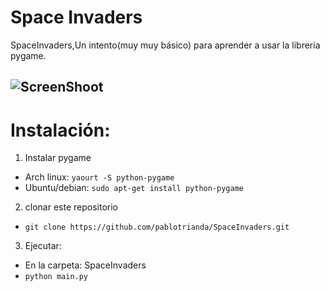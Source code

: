 # Space Invaders
SpaceInvaders,Un intento(muy muy básico) para aprender a usar la libreria pygame.

![ScreenShoot](https://cdn.pbrd.co/images/2BS8wBMF.png)
---
# Instalación:
1. Instalar pygame
  * Arch linux: `yaourt -S python-pygame`
  * Ubuntu/debian: `sudo apt-get install python-pygame`
  
2. clonar este repositorio
  * `git clone https://github.com/pablotrianda/SpaceInvaders.git`

3. Ejecutar:
  * En la carpeta: SpaceInvaders
  * `python main.py `



